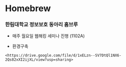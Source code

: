 # Homebrew

### 한림대학교 정보보호 동아리 홈브루


- 매주 월요일 웹해킹 세미나 진행 (1102A)

- 환경구축
```
<https://drive.google.com/file/d/1xELzn--SV7DtQl1NX6-2Qs82xXI2ijXL/view?usp=sharing>
```
